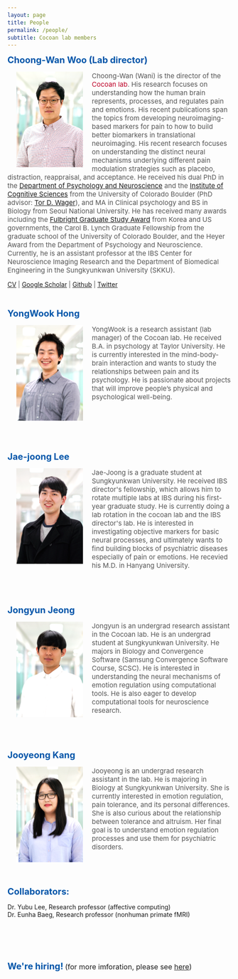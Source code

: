 ```yaml
---
layout: page
title: People
permalink: /people/
subtitle: Cocoan lab members
---
```


<p id="Wani"></p>

<b><span style="font-size: 20px !important; color: #0055A9;">Choong-Wan Woo (Lab director)</span></b>

<img src="images/Woo_cnir_3.png" width="150" height="215" align="left" hspace="20" />
<span style="font-size: 15px !important; color: #555;">Choong-Wan (Wani) is the director of the <span style="font-size: 15px !important; color: #BD0026;">Cocoan lab</span>. His research focuses on understanding how the human brain represents, processes, and regulates pain and emotions. His recent publications span the topics from developing neuroimaging-based markers for pain to how to build better biomarkers in translational neuroimaging. His recent research focuses on understanding the distinct neural mechanisms underlying different pain modulation strategies such as placebo, distraction, reappraisal, and acceptance. He received his dual PhD in the <a href="http://www.colorado.edu/psych-neuro/">Department of Psychology and Neuroscience</a> and the <a href="http://www.colorado.edu/ics/">Institute of Cognitive Sciences</a> from the University of Colorado Boulder (PhD advisor: <a href="http://wagerlab.colorado.edu/">Tor D. Wager</a>), and MA in Clinical psychology and BS in Biology from Seoul National University. He has received many awards including the <a href="http://www.iie.org/fulbright">Fulbright Graduate Study Award</a> from Korea and US governments, the Carol B. Lynch Graduate Fellowship from the graduate school of the University of Colorado Boulder, and the Heyer Award from the Department of Psychology and Neuroscience. Currently, he is an assistant professor at the IBS Center for Neuroscience Imaging Research and the Department of Biomedical Engineering in the Sungkyunkwan University (SKKU). </span>

<span style="font-size: 14px !important; color: #555;"><a href="/pdfs/CV_Woo_Apr2017.pdf">CV</a> | <a href="https://scholar.google.com/citations?user=fZLY5H8AAAAJ&hl=en&oi=ao">Google Scholar</a> | <a href="https://github.com/wanirepo/">Github</a> | <a href="https://twitter.com/choongwanwoo/">Twitter</a></span>



<br>

<p id="YongWook"></p>

<b><span style="font-size: 20px !important; color: #0055A9;">YongWook Hong</span></b>

<img src="images/HongYW_cnir.png" width="150" height="215" align="left" hspace="20" />
<span style="font-size: 15px !important; color: #555;">YongWook is a research assistant (lab manager) of the Cocoan lab. He received B.A. in psychology at Taylor University.  He is currently interested in the mind-body-brain interaction and wants to study the relationships between pain and its psychology. He is passionate about projects that will improve people’s physical and psychological well-being. </span>

<br><br><br><br><br>

<p id="Jaejoong"></p>

<b><span style="font-size: 20px !important; color: #0055A9;">Jae-joong Lee</span></b>

<img src="images/LeeJJ_cnir.png" width="150" height="215" align="left" hspace="20" />
<span style="font-size: 15px !important; color: #555;">Jae-Joong is a graduate student at Sungkyunkwan University. He received IBS director's fellowship, which allows him to rotate multiple labs at IBS during his first-year graduate study. He is currently doing a lab rotation in the cocoan lab and the IBS director's lab. He is interested in investigating objective markers for basic neural processes, and ultimately wants to find building blocks of psychiatric diseases especially of pain or emotions. He recevied his M.D. in Hanyang University.</span>

<br><br><br>

<p id="Jongyun"></p>

<b><span style="font-size: 20px !important; color: #0055A9;">Jongyun Jeong</span></b>

<img src="images/JeongJY_cnir.png" width="150" height="215" align="left" hspace="20" />
<span style="font-size: 15px !important; color: #555;">Jongyun is an undergrad research assistant in the Cocoan lab. He is an undergrad student at Sungkyunkwan University. He majors in Biology and Convergence Software (Samsung Convergence Software Course, SCSC). He is interested in understanding the neural mechanisms of emotion regulation using computational tools. He is also eager to develop computational tools for neuroscience research.</span>

<br><br><br>

<p id="Jooyeong"></p>

<b><span style="font-size: 20px !important; color: #0055A9;"> Jooyeong Kang</span></b>

<img src="images/KangJY_cnir.png" width="150" height="215" align="left" hspace="20" />
<span style="font-size: 15px !important; color: #555;">Jooyeong is an undergrad research assistant in the lab. He is majoring in Biology at Sungkyunkwan University. She is currently interested in emotion regulation, pain tolerance, and its personal differences. She is also curious about the relationship between tolerance and altruism. Her final goal is to understand emotion regulation processes and use them for psychiatric disorders.</span>

<br><br><br>

<b><span style="font-size: 20px !important; color: #0055A9;"> Collaborators: </span></b>

Dr. Yubu Lee, Research professor (affective computing)<br>
Dr. Eunha Baeg, Research professor (nonhuman primate fMRI)<br>


<br><br><br><br>

<b><span style="font-size: 20px !important; color: #0055A9;">We're hiring!</span></b> <span style="font-size: 16px !important;">(for more imforation, please see [here](/jobs/))</span>

<!-- <br><br><br><br><br><br>

## Past Members

### University at Buffalo
<ul>
	<li><a href="https://longshengsun.net" target="_blank">Longsheng Sun</a>, Ph.D., 2016, Designing Regulation Policies for Hazardous Materials Transportation</li>
	<li><a href="https://www.linkedin.com/pub/masoumeh-taslimi/92/b90/b33" target="_blank">Masoumeh Taslimi</a>, Ph.D., 2015, On the Analysis of Two Problems related to Risk Management in Urban Transportation Networks</li>
	<li><a href="https://www.linkedin.com/in/tolou-esfandeh-phd-b179b237" target="_blank">Tolou Esfandeh</a>, Ph.D., 2015, Regulating Hazardous Materials Transportation by Dual-Toll Pricing and Time-Dependent Network Design Policies</li>
	<li><a href="https://www.linkedin.com/pub/iakovos-toumazis/49/327/917" target="_blank">Iakovos Toumazis</a>, Ph.D., 2015, Dynamic Chemotherapy Scheduling for Metastatic Colorectal Cancer Patients: Assessments and Improvements (<a href="http://toumiak.com" target="_blank">web</a>)</li>
	<li><a href="https://www.linkedin.com/profile/view?id=61312329" target="_blank">Md. Tanveer Ahmed</a>, Ph.D., 2013, Revenue Management for Online Advertisement Services</li>
	<li><a href="https://www.linkedin.com/profile/view?id=355659138">Paul Berglund</a>, Ph.D., 2012 Three Problems in Discrete Network Facility Location</li>
	<li><a href="https://www.linkedin.com/profile/view?id=67693217">Yingying Kang</a>, Ph.D., 2011, (co-advisor Dr. Rajan Batta), Value-at-Risk Models for Hazardous Materials Transportation</li>
	<li><a href="https://www.linkedin.com/in/alisattarzadeh" target="_blank">Ali Sattarzadeh</a>, M.S., 2015, Hazmat Network Design Considering Risk and Cost Equity</li>
	<li><a href="https://www.linkedin.com/profile/view?id=82661512" target="_blank">Zulqarnain Haider</a>, M.S., 2014, Inventory Rebalancing through Pricing in Public Bike Sharing Systems</li>
	<li><a href="https://www.linkedin.com/profile/view?id=109106725" target="_blank">Chelsea Greene</a>, M.S., 2013 (co-advisor Dr. Rajan Batta), OR/MS Approaches to Problems involving Hazardous Materials Risk and Impacts from a Natural Disaster</li>
	<li><a href="https://www.linkedin.com/profile/view?id=29510416" target="_blank">Anand Srinivasan</a>, M.S., 2010, Operations of Online Advertising Services and Publisher's Options</li>
	<li><a href="https://www.linkedin.com/profile/view?id=46544652" target="_blank">Amod Anand Agashe</a>, M.S., 2010, Stochastic Revenue Optimization in Online Advertising</li>
	<li><a href="https://www.linkedin.com/profile/view?id=46856185" target="_blank">Varun Narayana Kutty</a>, M.S., 2010, Accept-Reject Decision in Online Advertising using Geometric Brownian Motion</li>
</ul>
&nbsp;-->
